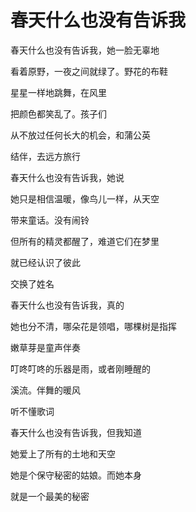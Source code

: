 # 春天什么也没有告诉我

春天什么也没有告诉我，她一脸无辜地 

看着原野，一夜之间就绿了。野花的布鞋 

星星一样地跳舞，在风里 

把颜色都笑乱了。孩子们 

从不放过任何长大的机会，和蒲公英 

结伴，去远方旅行 

春天什么也没有告诉我，她说 

她只是相信温暖，像鸟儿一样，从天空 

带来童话。没有闹铃 

但所有的精灵都醒了，难道它们在梦里 

就已经认识了彼此 

交换了姓名 

春天什么也没有告诉我，真的 

她也分不清，哪朵花是领唱，哪棵树是指挥 

嫩草芽是童声伴奏 

叮咚叮咚的乐器是雨，或者刚睡醒的 

溪流。伴舞的暖风 

听不懂歌词 

春天什么也没有告诉我，但我知道 

她爱上了所有的土地和天空 

她是个保守秘密的姑娘。而她本身 

就是一个最美的秘密
